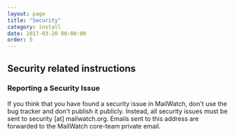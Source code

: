 ```yaml
---
layout: page
title: "Security"
category: install
date: 2017-03-20 00:00:00
order: 5
---
```


## Security related instructions

### Reporting a Security Issue
If you think that you have found a security issue in MailWatch, don't use the bug tracker and don't publish it publicly. Instead, all security issues must be sent to security [at] mailwatch.org. Emails sent to this address are forwarded to the MailWatch core-team private email.
